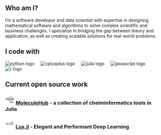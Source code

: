 ## Who am I?

I’m a software developer and data scientist with expertise in designing mathematical
software and algorithms to solve complex scientific and business challenges. 
I specialize in bridging the gap between theory and application, as well as creating 
scalable solutions for real-world problems. 

## I code with

<div align="left">
  <img src="https://cdn.jsdelivr.net/gh/devicons/devicon/icons/python/python-original.svg" height="40" alt="python logo"  />
  <img width="12" />
  <img src="https://cdn.jsdelivr.net/gh/devicons/devicon/icons/cplusplus/cplusplus-original.svg" height="40" alt="cplusplus logo"  />
  <img width="12" />
  <img src="https://cdn.jsdelivr.net/gh/devicons/devicon/icons/julia/julia-original-wordmark.svg" height="40" alt="julia logo"  />
  <img width="12" />
  <img src="https://cdn.jsdelivr.net/gh/devicons/devicon/icons/javascript/javascript-original.svg" height="40" alt="javascript logo"  />
  <img width="12" />
  <img src="https://cdn.jsdelivr.net/gh/devicons/devicon/icons/r/r-original.svg" height="40" alt="r logo"  />
  <img width="12" />
</div>


## Current open source work

### <img src="./assets/moleculehub.png" height="30" alt="molecule hub logo"/> [MoleculeHub](https://github.com/MoleculeHub) - a collection of cheiminformatics tools in Julia

### <img src="./assets/luxjl.png" height="30" alt="molecule hub logo"/> [Lux.jl](https://github.com/LuxDL/Lux.jl) - Elegant and Performant Deep Learning
